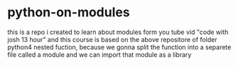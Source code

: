 # python-on-modules
this is a repo i created to learn about modules form you tube vid "code with josh 13 hour"
and this course is based on the above repositore of folder python4 nested fuction, because we gonna split
the function into a separete file called a module and we can import that  module as a library

